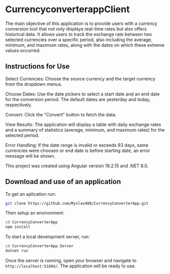 # CurrencyconverterappClient

The main objective of this application is to provide users with a currency conversion tool that not only displays real-time rates but also offers historical data. It allows users to track the exchange rate between two selected currencies over a specific period, also including the average, minimum, and maximum rates, along with the dates on which these extreme values occurred.

## Instructions for Use
Select Currencies: Choose the source currency and the target currency from the dropdown menus.

Choose Dates: Use the date pickers to select a start date and an end date for the conversion period. The default dates are yesterday and today, respectively.

Convert: Click the "Convert" button to fetch the data.

View Results: The application will display a table with daily exchange rates and a summary of statistics (average, minimum, and maximum rates) for the selected period.

Error Handling: If the date range is invalid or exceeds 93 days, same currencies were choosen or end date is before starting date, an error message will be shown.

This project was created using Angular version 19.2.15 and .NET 8.0.

## Download and use of an application

To get an aplication run:
 
```bash
git clone https://github.com/Myslav488/CurrencyConverterApp.git
```

Then setup an environment:
```bash
cd CurrencyConverterApp
npm install
```

To start a local development server, run:

```bash
cd CurrencyConverterApp.Server
dotnet run
```

Once the server is running, open your browser and navigate to `http://localhost:51684/`. The application will be ready to use.
